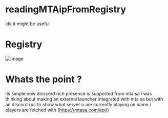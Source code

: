 # readingMTAipFromRegistry
idk it might be useful
# Registry
![image](https://github.com/SwagAPI/readingConnectedMTAServeripFromRegistry/assets/108799236/93d9e11e-d403-49fc-92d2-34bca7093cee)
# Whats the point ? 
its simple now dicscord rich presence is supported from mta sa 
i was thinking about making an external launcher integrated with mta sa but with an discord rpc to show what server u are currently playing on 
name / players are fetched with (https://mtasa.com/api/)
